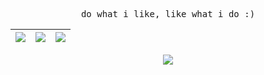 
<p align="center"> <samp> do what i like, like what i do :)</samp> </p>

|![](https://github-profile-summary-cards.vercel.app/api/cards/stats?username=werixx1&theme=tokyonight)|![](https://github-profile-summary-cards.vercel.app/api/cards/repos-per-language?username=werixx1&theme=tokyonight&exclude=jupyter%20Notebook)|![](https://github-profile-summary-cards.vercel.app/api/cards/most-commit-language?username=werixx1&theme=tokyonight&exclude=jupyter%20Notebook)|
|-----|------|------|
<p align="center">
  <a href="https://skillicons.dev">
    <img src="https://skillicons.dev/icons?i=c,cpp,py,java,pytorch,opencv,matlab,raspberrypi,arduino" />
  </a>
</p>










